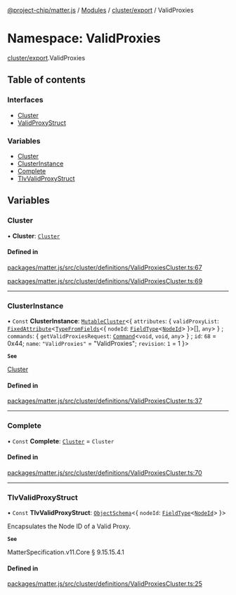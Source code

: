 [@project-chip/matter.js](../README.md) / [Modules](../modules.md) / [cluster/export](cluster_export.md) / ValidProxies

# Namespace: ValidProxies

[cluster/export](cluster_export.md).ValidProxies

## Table of contents

### Interfaces

- [Cluster](../interfaces/cluster_export.ValidProxies.Cluster.md)
- [ValidProxyStruct](../interfaces/cluster_export.ValidProxies.ValidProxyStruct.md)

### Variables

- [Cluster](cluster_export.ValidProxies.md#cluster)
- [ClusterInstance](cluster_export.ValidProxies.md#clusterinstance)
- [Complete](cluster_export.ValidProxies.md#complete)
- [TlvValidProxyStruct](cluster_export.ValidProxies.md#tlvvalidproxystruct)

## Variables

### Cluster

• **Cluster**: [`Cluster`](../interfaces/cluster_export.ValidProxies.Cluster.md)

#### Defined in

[packages/matter.js/src/cluster/definitions/ValidProxiesCluster.ts:67](https://github.com/project-chip/matter.js/blob/2d9f2165d2672864fda3496a6d0d5f93597f82c6/packages/matter.js/src/cluster/definitions/ValidProxiesCluster.ts#L67)

[packages/matter.js/src/cluster/definitions/ValidProxiesCluster.ts:69](https://github.com/project-chip/matter.js/blob/2d9f2165d2672864fda3496a6d0d5f93597f82c6/packages/matter.js/src/cluster/definitions/ValidProxiesCluster.ts#L69)

___

### ClusterInstance

• `Const` **ClusterInstance**: [`MutableCluster`](../interfaces/cluster_export.MutableCluster-1.md)\<\{ `attributes`: \{ `validProxyList`: [`FixedAttribute`](../interfaces/cluster_export.FixedAttribute.md)\<[`TypeFromFields`](tlv_export.md#typefromfields)\<\{ `nodeId`: [`FieldType`](../interfaces/tlv_export.FieldType.md)\<[`NodeId`](datatype_export.md#nodeid)\>  }\>[], `any`\>  } ; `commands`: \{ `getValidProxiesRequest`: [`Command`](../interfaces/cluster_export.Command.md)\<`void`, `void`, `any`\>  } ; `id`: ``68`` = 0x44; `name`: ``"ValidProxies"`` = "ValidProxies"; `revision`: ``1`` = 1 }\>

**`See`**

[Cluster](cluster_export.ValidProxies.md#cluster)

#### Defined in

[packages/matter.js/src/cluster/definitions/ValidProxiesCluster.ts:37](https://github.com/project-chip/matter.js/blob/2d9f2165d2672864fda3496a6d0d5f93597f82c6/packages/matter.js/src/cluster/definitions/ValidProxiesCluster.ts#L37)

___

### Complete

• `Const` **Complete**: [`Cluster`](../interfaces/cluster_export.ValidProxies.Cluster.md) = `Cluster`

#### Defined in

[packages/matter.js/src/cluster/definitions/ValidProxiesCluster.ts:70](https://github.com/project-chip/matter.js/blob/2d9f2165d2672864fda3496a6d0d5f93597f82c6/packages/matter.js/src/cluster/definitions/ValidProxiesCluster.ts#L70)

___

### TlvValidProxyStruct

• `Const` **TlvValidProxyStruct**: [`ObjectSchema`](../classes/tlv_export.ObjectSchema.md)\<\{ `nodeId`: [`FieldType`](../interfaces/tlv_export.FieldType.md)\<[`NodeId`](datatype_export.md#nodeid)\>  }\>

Encapsulates the Node ID of a Valid Proxy.

**`See`**

MatterSpecification.v11.Core § 9.15.15.4.1

#### Defined in

[packages/matter.js/src/cluster/definitions/ValidProxiesCluster.ts:25](https://github.com/project-chip/matter.js/blob/2d9f2165d2672864fda3496a6d0d5f93597f82c6/packages/matter.js/src/cluster/definitions/ValidProxiesCluster.ts#L25)
